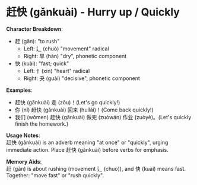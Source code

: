 # **赶快 (gǎnkuài) - Hurry up / Quickly**

**Character Breakdown**:  
- 赶 (gǎn): "to rush"
  - Left: 辶 (chuò) "movement" radical
  - Right: 旱 (hàn) "dry", phonetic component  
- 快 (kuài): "fast; quick"
  - Left: 忄(xīn) "heart" radical
  - Right: 夬 (guài) "decisive", phonetic component

**Examples**:  
- 赶快 (gǎnkuài) 走 (zǒu)！(Let's go quickly!)  
- 你 (nǐ) 赶快 (gǎnkuài) 回来 (huílái)！(Come back quickly!)  
- 我们 (wǒmen) 赶快 (gǎnkuài) 做完 (zuòwán) 作业 (zuòyè)。(Let's quickly finish the homework.)

**Usage Notes**:  
赶快 (gǎnkuài) is an adverb meaning "at once" or "quickly", urging immediate action. Place 赶快 (gǎnkuài) before verbs for emphasis.

**Memory Aids**:  
赶 (gǎn) is about rushing (movement 辶 (chuò)), and 快 (kuài) means fast. Together: "move fast" or "rush quickly".